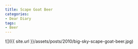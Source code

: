 ```yaml
---
title: Scape Goat Beer
categories:
- Dear Diary
tags:
- Beer
---
```


![]({{ site.url }}/assets/posts/2010/big-sky-scape-goat-beer.jpg)
